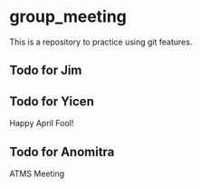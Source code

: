 # group_meeting

This is a repository to practice using git features.

## Todo for Jim

## Todo for Yicen
Happy April Fool!

## Todo for Anomitra
ATMS Meeting
